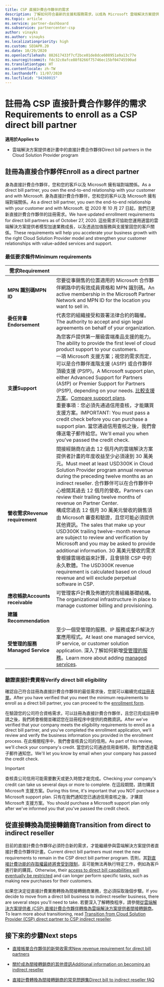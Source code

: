 ```yaml
---
title: CSP 直接計費合作夥伴的需求
description: 了解如何符合最新的支援和服務需求，以成為 Microsoft 雲端解決方案提供者 (CSP) 計畫中的直接計費合作夥伴。
ms.topic: article
ms.service: partner-dashboard
ms.subservice: partnercenter-csp
author: vinayks
ms.author: vinayks
ms.localizationpriority: high
ms.custom: SEOAPR.20
ms.date: 10/29/2020
ms.openlocfilehash: 882617433f7cf2bce01de8dce608951a9a13c77e
ms.sourcegitcommit: fdc32c0afce88f8266f75746ec15bf04745590ad
ms.translationtype: HT
ms.contentlocale: zh-TW
ms.lasthandoff: 11/07/2020
ms.locfileid: "94360015"
---
```

# <a name="requirements-to-enroll-as-a-csp-direct-bill-partner"></a><span data-ttu-id="8d3f9-103">註冊為 CSP 直接計費合作夥伴的需求</span><span class="sxs-lookup"><span data-stu-id="8d3f9-103">Requirements to enroll as a CSP direct bill partner</span></span>

<span data-ttu-id="8d3f9-104">**適用於**</span><span class="sxs-lookup"><span data-stu-id="8d3f9-104">**Applies to**</span></span>

- <span data-ttu-id="8d3f9-105">雲端解決方案提供者計畫中的直接計費合作夥伴</span><span class="sxs-lookup"><span data-stu-id="8d3f9-105">Direct bill partners in the Cloud Solution Provider program</span></span>

## <a name="enroll-as-a-direct-partner"></a><span data-ttu-id="8d3f9-106">註冊為直接合作夥伴</span><span class="sxs-lookup"><span data-stu-id="8d3f9-106">Enroll as a direct partner</span></span>

<span data-ttu-id="8d3f9-107">身為直接計費合作夥伴，您和您的客戶以及 Microsoft 擁有端對端關係。</span><span class="sxs-lookup"><span data-stu-id="8d3f9-107">As a direct bill partner, you own the end-to-end relationship with your customer and with Microsoft.</span></span> <span data-ttu-id="8d3f9-108">身為直接計費合作夥伴，您和您的客戶以及 Microsoft 擁有端對端關係。</span><span class="sxs-lookup"><span data-stu-id="8d3f9-108">As a direct bill partner, you own the end-to-end relationship with your customer and with Microsoft.</span></span> <span data-ttu-id="8d3f9-109">從 2020 年 10 月 27 日起，我們已更新直接計費合作夥伴的註冊需求。</span><span class="sxs-lookup"><span data-stu-id="8d3f9-109">We have updated enrollment requirements for direct bill partners as of October 27, 2020.</span></span> <span data-ttu-id="8d3f9-110">這些需求可協助您運用適當的雲端解決方案提供者模型加速業務成長，以及透過加值服務與支援鞏固您的客戶關係。</span><span class="sxs-lookup"><span data-stu-id="8d3f9-110">These requirements will help you accelerate your business growth with the right Cloud Solution Provider model and strengthen your customer relationships with value-added services and support.</span></span>  

### <a name="minimum-requirements"></a><span data-ttu-id="8d3f9-111">最低要求條件</span><span class="sxs-lookup"><span data-stu-id="8d3f9-111">Minimum requirements</span></span>

|<span data-ttu-id="8d3f9-112">**需求**</span><span class="sxs-lookup"><span data-stu-id="8d3f9-112">**Requirement**</span></span>|                |
|--------------------------------|--------------------------------------------------------------|
|<span data-ttu-id="8d3f9-113">**MPN 識別碼**</span><span class="sxs-lookup"><span data-stu-id="8d3f9-113">**MPN ID**</span></span>   |<span data-ttu-id="8d3f9-114">您要從事銷售的位置適用的 Microsoft 合作夥伴網路中的有效成員資格和 MPN 識別碼。</span><span class="sxs-lookup"><span data-stu-id="8d3f9-114">An active membership in the Microsoft Partner Network and MPN ID for the location you want to sell in.</span></span>   |
|<span data-ttu-id="8d3f9-115">**委任背書**</span><span class="sxs-lookup"><span data-stu-id="8d3f9-115">**Endorsement**</span></span>   |<span data-ttu-id="8d3f9-116">代表您的組織接受和簽署法律合約的職權。</span><span class="sxs-lookup"><span data-stu-id="8d3f9-116">The authority to accept and sign legal agreements on behalf of your organization.</span></span>|
|<span data-ttu-id="8d3f9-117">**支援**</span><span class="sxs-lookup"><span data-stu-id="8d3f9-117">**Support**</span></span>   |<span data-ttu-id="8d3f9-118">為您客戶提供第一層級雲端產品支援的能力。</span><span class="sxs-lookup"><span data-stu-id="8d3f9-118">The ability to provide the first level of cloud product support to your customers.</span></span> <br/><span data-ttu-id="8d3f9-119">一項 Microsoft 支援方案；視您的需求而定，可以是合作夥伴進階支援 (ASfP) 或合作夥伴頂級支援 (PSfP)。</span><span class="sxs-lookup"><span data-stu-id="8d3f9-119">A Microsoft support plan, either Advanced Support for Partners (ASfP) or Premier Support for Partners (PSfP), depending on your needs.</span></span> <span data-ttu-id="8d3f9-120">[比較支援方案](https://partner.microsoft.com/support/partnersupport)。</span><span class="sxs-lookup"><span data-stu-id="8d3f9-120">[Compare support plans](https://partner.microsoft.com/support/partnersupport).</span></span><br/><span data-ttu-id="8d3f9-121">重要事項：您必須先通過信用查核，才能購買支援方案。</span><span class="sxs-lookup"><span data-stu-id="8d3f9-121">IMPORTANT: You must pass a credit check before you can purchase a support plan.</span></span> <span data-ttu-id="8d3f9-122">當您通過信用查核之後，我們會傳送電子郵件給您。</span><span class="sxs-lookup"><span data-stu-id="8d3f9-122">We'll email you when you've passed the credit check.</span></span> |
|<span data-ttu-id="8d3f9-123">**營收需求**</span><span class="sxs-lookup"><span data-stu-id="8d3f9-123">**Revenue requirement**</span></span>|<span data-ttu-id="8d3f9-124">間接經銷商在過去 12 個月內的雲端解決方案提供者計畫的年度收益至少必須達到 30 萬美元。</span><span class="sxs-lookup"><span data-stu-id="8d3f9-124">Must meet at least USD300K in Cloud Solution Provider program annual revenue during the preceding twelve months as an indirect reseller.</span></span> <span data-ttu-id="8d3f9-125">合作夥伴可以在合作夥伴中心檢閱其過去 12 個月的營收。</span><span class="sxs-lookup"><span data-stu-id="8d3f9-125">Partners can review their trailing twelve months of revenue on Partner Center.</span></span><br/><span data-ttu-id="8d3f9-126">構成您過去 12 個月 30 萬美元營收的銷售須由 Microsoft 審查和驗證，且您可能必須提供其他資訊。</span><span class="sxs-lookup"><span data-stu-id="8d3f9-126">The sales that make up your USD300K trailing twelve-month revenue are subject to review and verification by Microsoft and you may be asked to provide additional information.</span></span> <span data-ttu-id="8d3f9-127">30 萬美元營收的需求會根據雲端收益來計算，且會排除 CSP 中的永久軟體。</span><span class="sxs-lookup"><span data-stu-id="8d3f9-127">The USD300K revenue requirement is calculated based on cloud revenue and will exclude perpetual software in CSP.</span></span>|
|<span data-ttu-id="8d3f9-128">**應收帳款**</span><span class="sxs-lookup"><span data-stu-id="8d3f9-128">**Accounts receivable**</span></span> |<span data-ttu-id="8d3f9-129">可管理客戶計費及佈建的完善組織基礎結構。</span><span class="sxs-lookup"><span data-stu-id="8d3f9-129">The organizational infrastructure in place to manage customer billing and provisioning.</span></span>|
|<span data-ttu-id="8d3f9-130">**建議**</span><span class="sxs-lookup"><span data-stu-id="8d3f9-130">**Recommendation**</span></span>|             |
|<span data-ttu-id="8d3f9-131">**受管理的服務**</span><span class="sxs-lookup"><span data-stu-id="8d3f9-131">**Managed Service**</span></span>   |<span data-ttu-id="8d3f9-132">至少一個受管理的服務、IP 服務或客戶解決方案應用程式。</span><span class="sxs-lookup"><span data-stu-id="8d3f9-132">At least one managed service, IP service, or customer solution application.</span></span> <span data-ttu-id="8d3f9-133">深入了解如何新增[受管理的服務](https://partner.microsoft.com/business-opportunities/managed-services-provider)。</span><span class="sxs-lookup"><span data-stu-id="8d3f9-133">Learn more about adding [managed services](https://partner.microsoft.com/business-opportunities/managed-services-provider).</span></span>|


### <a name="verify-direct-bill-eligibility"></a><span data-ttu-id="8d3f9-134">驗證直接計費資格</span><span class="sxs-lookup"><span data-stu-id="8d3f9-134">Verify direct bill eligibility</span></span>

<span data-ttu-id="8d3f9-135">確認自己符合註冊為直接計費合作夥伴的最低需求後，您就可以繼續完成[註冊表單](https://partner.microsoft.com/pcv/register/joinnow/enrollmentwelcome/Reseller/migrate?cloudInstance=Global)。</span><span class="sxs-lookup"><span data-stu-id="8d3f9-135">After you have verified that you meet the minimum requirements to enroll as a direct bill partner, you can proceed to the [enrollment form](https://partner.microsoft.com/pcv/register/joinnow/enrollmentwelcome/Reseller/migrate?cloudInstance=Global).</span></span>

<span data-ttu-id="8d3f9-136">在驗證您的公司符合資格需求，可以註冊為直接計費合作夥伴，且您已完成註冊申請之後，我們將會檢閱並確認您在註冊程序中提供的商務資訊。</span><span class="sxs-lookup"><span data-stu-id="8d3f9-136">After we've verified that your company meets the eligibility requirements to enroll as a direct bill partner, and you've completed the enrollment application, we'll review and verify the business information you provided in the enrollment process.</span></span> <span data-ttu-id="8d3f9-137">在此檢閱程序中，我們會查核貴公司的信用。</span><span class="sxs-lookup"><span data-stu-id="8d3f9-137">As part of this review, we'll check your company's credit.</span></span> <span data-ttu-id="8d3f9-138">當您的公司通過信用查核時，我們會透過電子郵件通知您。</span><span class="sxs-lookup"><span data-stu-id="8d3f9-138">We'll let you know by email when your company has passed the credit check.</span></span>
>[!IMPORTANT]
><span data-ttu-id="8d3f9-139">查核貴公司信用可能需要數天或更久時間才能完成。</span><span class="sxs-lookup"><span data-stu-id="8d3f9-139">Checking your company's credit can take us several days or more to complete.</span></span> <span data-ttu-id="8d3f9-140">在這段期間，請勿購買 Microsoft 支援方案。</span><span class="sxs-lookup"><span data-stu-id="8d3f9-140">During this time, it's important that you NOT purchase a Microsoft support plan.</span></span> <span data-ttu-id="8d3f9-141">只有在我們通知您已通過信用查核之後，才購買 Microsoft 支援方案。</span><span class="sxs-lookup"><span data-stu-id="8d3f9-141">You should purchase a Microsoft support plan only after we've informed you that you've passed the credit check.</span></span>

## <a name="transition-from-direct-to-indirect-reseller"></a><span data-ttu-id="8d3f9-142">從直接轉換為間接轉銷商</span><span class="sxs-lookup"><span data-stu-id="8d3f9-142">Transition from direct to indirect reseller</span></span>

<span data-ttu-id="8d3f9-143">目前的直接計費合作夥伴必須符合新的需求，才能繼續參與雲端解決方案提供者直接計費合作夥伴計畫。</span><span class="sxs-lookup"><span data-stu-id="8d3f9-143">Current direct bill partners must meet the new requirements to remain in the CSP direct bill partner program.</span></span> <span data-ttu-id="8d3f9-144">否則，其[對直接計費功能的存取權最終將會受到限制](restricted-direct-bill-capabilities.md)，且可能無法再執行特定工作，例如為客戶進行新的購買。</span><span class="sxs-lookup"><span data-stu-id="8d3f9-144">Otherwise, their [access to direct bill capabilities will eventually be restricted](restricted-direct-bill-capabilities.md) and can longer perform specific tasks, such as making new purchases for their customers.</span></span>

<span data-ttu-id="8d3f9-145">如果您決定從直接計費業務轉換為間接轉銷商業務，您必須採取幾個步驟。</span><span class="sxs-lookup"><span data-stu-id="8d3f9-145">If you decide to move from a direct bill business to indirect reseller business, there are several steps you'll need to take.</span></span> <span data-ttu-id="8d3f9-146">若要深入了解轉換程序，請參閱[從雲端解決方案提供者 (CSP) 直接計費合作夥伴轉換為雲端解決方案提供者間接轉銷商](transition-direct-to-indirect.md)。</span><span class="sxs-lookup"><span data-stu-id="8d3f9-146">To learn more about transitioning, read [Transition from Cloud Solution Provider (CSP) direct partner to CSP indirect reseller](transition-direct-to-indirect.md).</span></span>

## <a name="next-steps"></a><span data-ttu-id="8d3f9-147">接下來的步驟</span><span class="sxs-lookup"><span data-stu-id="8d3f9-147">Next steps</span></span>

- [<span data-ttu-id="8d3f9-148">直接帳單合作夥伴的新營收需求</span><span class="sxs-lookup"><span data-stu-id="8d3f9-148">New revenue requirement for direct bill partners</span></span>](./announcements/2020-october.md#13)
 

- [<span data-ttu-id="8d3f9-149">關於成為間接轉銷商的其他資訊</span><span class="sxs-lookup"><span data-stu-id="8d3f9-149">Additional information on becoming an indirect reseller</span></span>](https://assetsprod.microsoft.com/csp-directbill-to-indirect-transition.pdf)

- [<span data-ttu-id="8d3f9-150">直接計費轉換為間接轉銷商的常見問題集</span><span class="sxs-lookup"><span data-stu-id="8d3f9-150">Direct bill to indirect reseller fAQ</span></span>](https://assetsprod.microsoft.com/mpn/direct-bill-partner-faq.pdf)